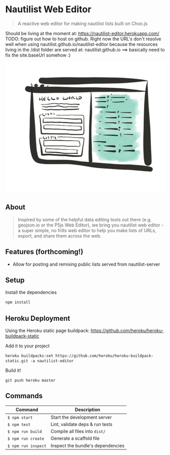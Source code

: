 # Nautilist Web Editor
> A reactive web editor for making nautilist lists built on Choo.js

Should be living at the moment at: https://nautilist-editor.herokuapp.com/
TODO: figure out how to host on github. Right now the URL's don't resolve well when using nautilist.github.io/nautilist-editor because the resources living in the /dist folder are served at: nautilist.github.io ==> basically need to fix the site.baseUrl somehow :) 

![web editor sketch](assets/web-editor.png)

## About 
> Inspired by some of the helpful data editing tools out there (e.g. geojson.io or the P5js Web Editor), we bring you nautilist web editor - a super simple, no frills web editor to help you make lists of URLs, export, and share them across the web. 


## Features (forthcoming!)

- Allow for posting and remixing public lists served from nautilist-server

## Setup

Install the dependencies
```sh
npm install
```

## Heroku Deployment

Using the Heroku static page buildpack: https://github.com/heroku/heroku-buildpack-static

Add it to your project
```
heroku buildpacks:set https://github.com/heroku/heroku-buildpack-static.git -a nautilist-editor
```

Build it!
```
git push heroku master
```


## Commands
Command                | Description                                      |
-----------------------|--------------------------------------------------|
`$ npm start`          | Start the development server
`$ npm test`           | Lint, validate deps & run tests
`$ npm run build`      | Compile all files into `dist/`
`$ npm run create`     | Generate a scaffold file
`$ npm run inspect`    | Inspect the bundle's dependencies